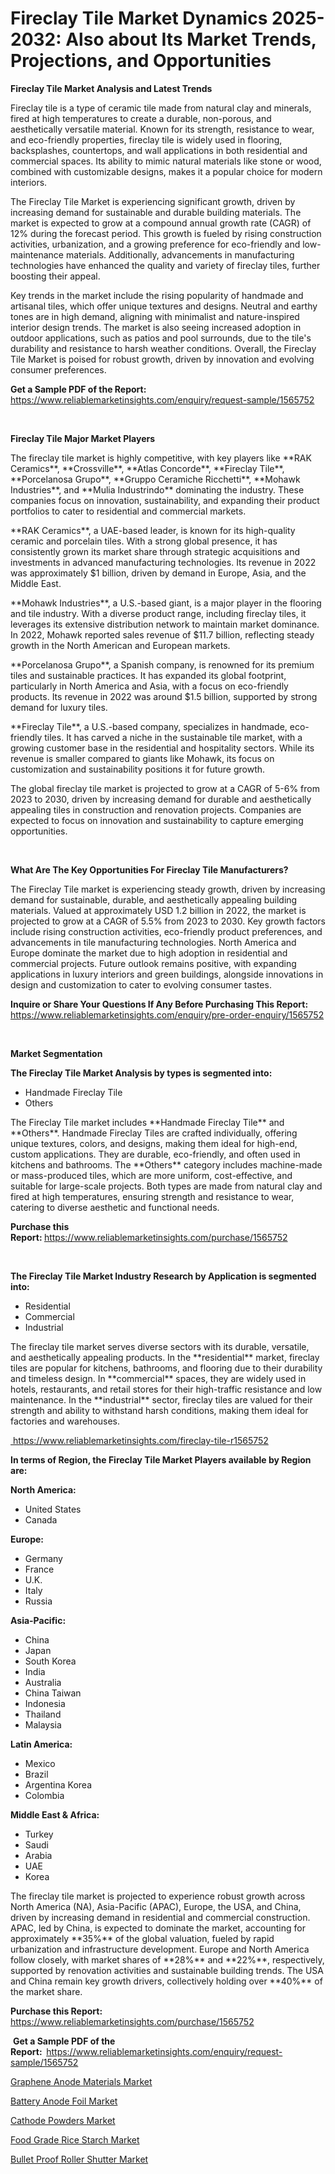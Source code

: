 <p><h1>Fireclay Tile Market Dynamics 2025-2032: Also about Its Market Trends, Projections, and Opportunities</h1></p><p><strong>Fireclay Tile Market Analysis and Latest Trends</strong></p>
<p><p>Fireclay tile is a type of ceramic tile made from natural clay and minerals, fired at high temperatures to create a durable, non-porous, and aesthetically versatile material. Known for its strength, resistance to wear, and eco-friendly properties, fireclay tile is widely used in flooring, backsplashes, countertops, and wall applications in both residential and commercial spaces. Its ability to mimic natural materials like stone or wood, combined with customizable designs, makes it a popular choice for modern interiors.</p><p>The Fireclay Tile Market is experiencing significant growth, driven by increasing demand for sustainable and durable building materials. The market is expected to grow at a compound annual growth rate (CAGR) of 12% during the forecast period. This growth is fueled by rising construction activities, urbanization, and a growing preference for eco-friendly and low-maintenance materials. Additionally, advancements in manufacturing technologies have enhanced the quality and variety of fireclay tiles, further boosting their appeal.</p><p>Key trends in the market include the rising popularity of handmade and artisanal tiles, which offer unique textures and designs. Neutral and earthy tones are in high demand, aligning with minimalist and nature-inspired interior design trends. The market is also seeing increased adoption in outdoor applications, such as patios and pool surrounds, due to the tile's durability and resistance to harsh weather conditions. Overall, the Fireclay Tile Market is poised for robust growth, driven by innovation and evolving consumer preferences.</p></p>
<p><strong>Get a Sample PDF of the Report:&nbsp;</strong> <a href="https://www.reliablemarketinsights.com/enquiry/request-sample/1565752?utm_campaign=2130&utm_medium=2&utm_source=Github&utm_content=ia&utm_term=25012025&utm_id=fireclay-tile">https://www.reliablemarketinsights.com/enquiry/request-sample/1565752</a></p>
<p>&nbsp;</p>
<p><strong>Fireclay Tile Major Market Players</strong></p>
<p><p>The fireclay tile market is highly competitive, with key players like **RAK Ceramics**, **Crossville**, **Atlas Concorde**, **Fireclay Tile**, **Porcelanosa Grupo**, **Gruppo Ceramiche Ricchetti**, **Mohawk Industries**, and **Mulia Industrindo** dominating the industry. These companies focus on innovation, sustainability, and expanding their product portfolios to cater to residential and commercial markets.</p><p>**RAK Ceramics**, a UAE-based leader, is known for its high-quality ceramic and porcelain tiles. With a strong global presence, it has consistently grown its market share through strategic acquisitions and investments in advanced manufacturing technologies. Its revenue in 2022 was approximately $1 billion, driven by demand in Europe, Asia, and the Middle East.</p><p>**Mohawk Industries**, a U.S.-based giant, is a major player in the flooring and tile industry. With a diverse product range, including fireclay tiles, it leverages its extensive distribution network to maintain market dominance. In 2022, Mohawk reported sales revenue of $11.7 billion, reflecting steady growth in the North American and European markets.</p><p>**Porcelanosa Grupo**, a Spanish company, is renowned for its premium tiles and sustainable practices. It has expanded its global footprint, particularly in North America and Asia, with a focus on eco-friendly products. Its revenue in 2022 was around $1.5 billion, supported by strong demand for luxury tiles.</p><p>**Fireclay Tile**, a U.S.-based company, specializes in handmade, eco-friendly tiles. It has carved a niche in the sustainable tile market, with a growing customer base in the residential and hospitality sectors. While its revenue is smaller compared to giants like Mohawk, its focus on customization and sustainability positions it for future growth.</p><p>The global fireclay tile market is projected to grow at a CAGR of 5-6% from 2023 to 2030, driven by increasing demand for durable and aesthetically appealing tiles in construction and renovation projects. Companies are expected to focus on innovation and sustainability to capture emerging opportunities.</p></p>
<p>&nbsp;</p>
<p><strong>What Are The Key Opportunities For Fireclay Tile Manufacturers?</strong></p>
<p><p>The Fireclay Tile market is experiencing steady growth, driven by increasing demand for sustainable, durable, and aesthetically appealing building materials. Valued at approximately USD 1.2 billion in 2022, the market is projected to grow at a CAGR of 5.5% from 2023 to 2030. Key growth factors include rising construction activities, eco-friendly product preferences, and advancements in tile manufacturing technologies. North America and Europe dominate the market due to high adoption in residential and commercial projects. Future outlook remains positive, with expanding applications in luxury interiors and green buildings, alongside innovations in design and customization to cater to evolving consumer tastes.</p></p>
<p><strong>Inquire or Share Your Questions If Any Before Purchasing This Report:</strong> <a href="https://www.reliablemarketinsights.com/enquiry/pre-order-enquiry/1565752?utm_campaign=2130&utm_medium=2&utm_source=Github&utm_content=ia&utm_term=25012025&utm_id=fireclay-tile">https://www.reliablemarketinsights.com/enquiry/pre-order-enquiry/1565752</a></p>
<p>&nbsp;</p>
<p><strong>Market Segmentation</strong></p>
<p><strong>The Fireclay Tile Market Analysis by types is segmented into:</strong></p>
<p><ul><li>Handmade Fireclay Tile</li><li>Others</li></ul></p>
<p><p>The Fireclay Tile market includes **Handmade Fireclay Tile** and **Others**. Handmade Fireclay Tiles are crafted individually, offering unique textures, colors, and designs, making them ideal for high-end, custom applications. They are durable, eco-friendly, and often used in kitchens and bathrooms. The **Others** category includes machine-made or mass-produced tiles, which are more uniform, cost-effective, and suitable for large-scale projects. Both types are made from natural clay and fired at high temperatures, ensuring strength and resistance to wear, catering to diverse aesthetic and functional needs.</p></p>
<p><strong>Purchase this Report:&nbsp;</strong><a href="https://www.reliablemarketinsights.com/purchase/1565752?utm_campaign=2130&utm_medium=2&utm_source=Github&utm_content=ia&utm_term=25012025&utm_id=fireclay-tile">https://www.reliablemarketinsights.com/purchase/1565752</a></p>
<p>&nbsp;</p>
<p><strong>The Fireclay Tile Market Industry Research by Application is segmented into:</strong></p>
<p><ul><li>Residential</li><li>Commercial</li><li>Industrial</li></ul></p>
<p><p>The fireclay tile market serves diverse sectors with its durable, versatile, and aesthetically appealing products. In the **residential** market, fireclay tiles are popular for kitchens, bathrooms, and flooring due to their durability and timeless design. In **commercial** spaces, they are widely used in hotels, restaurants, and retail stores for their high-traffic resistance and low maintenance. In the **industrial** sector, fireclay tiles are valued for their strength and ability to withstand harsh conditions, making them ideal for factories and warehouses.</p></p>
<p><a href="https://www.reliablemarketinsights.com/fireclay-tile-r1565752?utm_campaign=2130&utm_medium=2&utm_source=Github&utm_content=ia&utm_term=25012025&utm_id=fireclay-tile">&nbsp;https://www.reliablemarketinsights.com/fireclay-tile-r1565752</a></p>
<p><strong>In terms of Region, the Fireclay Tile Market Players available by Region are:</strong></p>
<p>
    <p> <strong> North America: </strong>
        <ul>
            <li>United States</li>
            <li>Canada</li>
        </ul>
        </p> 
    <p> <strong> Europe: </strong>
        <ul>
            <li>Germany</li>
            <li>France</li>
            <li>U.K.</li>
            <li>Italy</li>
            <li>Russia</li>
        </ul>
        </p> 
    <p> <strong> Asia-Pacific: </strong>
        <ul>
            <li>China</li>
            <li>Japan</li>
            <li>South Korea</li>
            <li>India</li>
            <li>Australia</li>
            <li>China Taiwan</li>
            <li>Indonesia</li>
            <li>Thailand</li>
            <li>Malaysia</li>
        </ul>
        </p> 
    <p> <strong> Latin America: </strong>
        <ul>
            <li>Mexico</li>
            <li>Brazil</li>
            <li>Argentina Korea</li>
            <li>Colombia</li>
        </ul>
        </p> 
    <p> <strong> Middle East & Africa: </strong>
        <ul>
            <li>Turkey</li>
            <li>Saudi</li>
            <li>Arabia</li>
            <li>UAE</li>
            <li>Korea</li>
        </ul>
    </p>
    </p>
<p><p>The fireclay tile market is projected to experience robust growth across North America (NA), Asia-Pacific (APAC), Europe, the USA, and China, driven by increasing demand in residential and commercial construction. APAC, led by China, is expected to dominate the market, accounting for approximately **35%** of the global valuation, fueled by rapid urbanization and infrastructure development. Europe and North America follow closely, with market shares of **28%** and **22%**, respectively, supported by renovation activities and sustainable building trends. The USA and China remain key growth drivers, collectively holding over **40%** of the market share.</p></p>
<p><strong>Purchase this Report: </strong><a href="https://www.reliablemarketinsights.com/purchase/1565752?utm_campaign=2130&utm_medium=2&utm_source=Github&utm_content=ia&utm_term=25012025&utm_id=fireclay-tile">https://www.reliablemarketinsights.com/purchase/1565752</a></p>
<p>&nbsp;<strong>Get a Sample PDF of the Report:&nbsp;&nbsp;</strong><a href="https://www.reliablemarketinsights.com/enquiry/request-sample/1565752?utm_campaign=2130&utm_medium=2&utm_source=Github&utm_content=ia&utm_term=25012025&utm_id=fireclay-tile">https://www.reliablemarketinsights.com/enquiry/request-sample/1565752</a></p>
<p><strong></strong></p>
<p><p><a href="https://www.linkedin.com/pulse/study-global-graphene-anode-materials-market-emphasis-onthe-uftac?utm_campaign=2130&utm_medium=2&utm_source=Github&utm_content=ia&utm_term=25012025&utm_id=fireclay-tile">Graphene Anode Materials Market</a></p><p><a href="https://www.linkedin.com/pulse/expanding-battery-anode-foil-market-size-projected-cagr-83-aw3zf?utm_campaign=2130&utm_medium=2&utm_source=Github&utm_content=ia&utm_term=25012025&utm_id=fireclay-tile">Battery Anode Foil Market</a></p><p><a href="https://www.linkedin.com/pulse/anticipated-cagr-5-cathode-powders-market-analysis-report-forecasts-doufc?utm_campaign=2130&utm_medium=2&utm_source=Github&utm_content=ia&utm_term=25012025&utm_id=fireclay-tile">Cathode Powders Market</a></p><p><a href="https://www.linkedin.com/pulse/projected-growth-food-grade-rice-starch-market-size-drivers-expected-foe6c?utm_campaign=2130&utm_medium=2&utm_source=Github&utm_content=ia&utm_term=25012025&utm_id=fireclay-tile">Food Grade Rice Starch Market</a></p><p><a href="https://www.linkedin.com/pulse/understanding-supply-demand-dynamics-insights-from-bullet-mi9ac?utm_campaign=2130&utm_medium=2&utm_source=Github&utm_content=ia&utm_term=25012025&utm_id=fireclay-tile">Bullet Proof Roller Shutter Market</a></p></p>